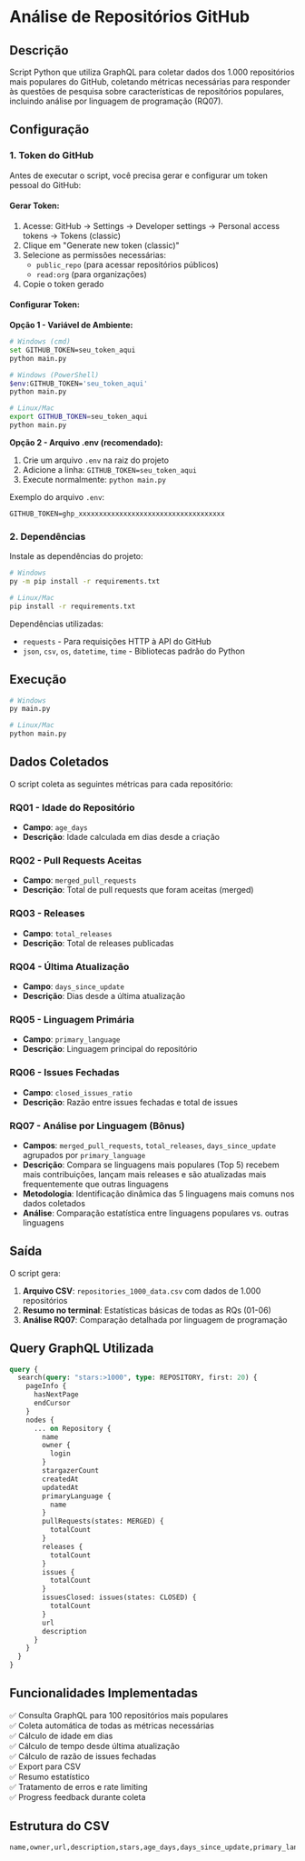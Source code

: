 # Análise de Repositórios GitHub

## Descrição
Script Python que utiliza GraphQL para coletar dados dos 1.000 repositórios mais populares do GitHub, coletando métricas necessárias para responder às questões de pesquisa sobre características de repositórios populares, incluindo análise por linguagem de programação (RQ07).

## Configuração

### 1. Token do GitHub
Antes de executar o script, você precisa gerar e configurar um token pessoal do GitHub:

#### Gerar Token:
1. Acesse: GitHub → Settings → Developer settings → Personal access tokens → Tokens (classic)
2. Clique em "Generate new token (classic)"
3. Selecione as permissões necessárias:
   - `public_repo` (para acessar repositórios públicos)
   - `read:org` (para organizações)
4. Copie o token gerado

#### Configurar Token:

**Opção 1 - Variável de Ambiente:**
```bash
# Windows (cmd)
set GITHUB_TOKEN=seu_token_aqui
python main.py

# Windows (PowerShell)
$env:GITHUB_TOKEN='seu_token_aqui'
python main.py

# Linux/Mac
export GITHUB_TOKEN=seu_token_aqui
python main.py
```

**Opção 2 - Arquivo .env (recomendado):**
1. Crie um arquivo `.env` na raiz do projeto
2. Adicione a linha: `GITHUB_TOKEN=seu_token_aqui`
3. Execute normalmente: `python main.py`

Exemplo do arquivo `.env`:
```
GITHUB_TOKEN=ghp_xxxxxxxxxxxxxxxxxxxxxxxxxxxxxxxxxxxx
```

### 2. Dependências
Instale as dependências do projeto:

```bash
# Windows
py -m pip install -r requirements.txt

# Linux/Mac
pip install -r requirements.txt
```

Dependências utilizadas:
- `requests` - Para requisições HTTP à API do GitHub
- `json`, `csv`, `os`, `datetime`, `time` - Bibliotecas padrão do Python

## Execução
```bash
# Windows
py main.py

# Linux/Mac
python main.py
```

## Dados Coletados

O script coleta as seguintes métricas para cada repositório:

### RQ01 - Idade do Repositório
- **Campo**: `age_days`
- **Descrição**: Idade calculada em dias desde a criação

### RQ02 - Pull Requests Aceitas
- **Campo**: `merged_pull_requests`
- **Descrição**: Total de pull requests que foram aceitas (merged)

### RQ03 - Releases
- **Campo**: `total_releases`
- **Descrição**: Total de releases publicadas

### RQ04 - Última Atualização
- **Campo**: `days_since_update`
- **Descrição**: Dias desde a última atualização

### RQ05 - Linguagem Primária
- **Campo**: `primary_language`
- **Descrição**: Linguagem principal do repositório

### RQ06 - Issues Fechadas
- **Campo**: `closed_issues_ratio`
- **Descrição**: Razão entre issues fechadas e total de issues

### RQ07 - Análise por Linguagem (Bônus)
- **Campos**: `merged_pull_requests`, `total_releases`, `days_since_update` agrupados por `primary_language`
- **Descrição**: Compara se linguagens mais populares (Top 5) recebem mais contribuições, lançam mais releases e são atualizadas mais frequentemente que outras linguagens
- **Metodologia**: Identificação dinâmica das 5 linguagens mais comuns nos dados coletados
- **Análise**: Comparação estatística entre linguagens populares vs. outras linguagens


## Saída

O script gera:
1. **Arquivo CSV**: `repositories_1000_data.csv` com dados de 1.000 repositórios
2. **Resumo no terminal**: Estatísticas básicas de todas as RQs (01-06)  
3. **Análise RQ07**: Comparação detalhada por linguagem de programação

## Query GraphQL Utilizada

```graphql
query {
  search(query: "stars:>1000", type: REPOSITORY, first: 20) {
    pageInfo {
      hasNextPage
      endCursor
    }
    nodes {
      ... on Repository {
        name
        owner {
          login
        }
        stargazerCount
        createdAt
        updatedAt
        primaryLanguage {
          name
        }
        pullRequests(states: MERGED) {
          totalCount
        }
        releases {
          totalCount
        }
        issues {
          totalCount
        }
        issuesClosed: issues(states: CLOSED) {
          totalCount
        }
        url
        description
      }
    }
  }
}
```

## Funcionalidades Implementadas

✅ Consulta GraphQL para 100 repositórios mais populares  
✅ Coleta automática de todas as métricas necessárias  
✅ Cálculo de idade em dias  
✅ Cálculo de tempo desde última atualização  
✅ Cálculo de razão de issues fechadas  
✅ Export para CSV  
✅ Resumo estatístico  
✅ Tratamento de erros e rate limiting  
✅ Progress feedback durante coleta  

## Estrutura do CSV

```csv
name,owner,url,description,stars,age_days,days_since_update,primary_language,merged_pull_requests,total_releases,total_issues,closed_issues,closed_issues_ratio,created_at,updated_at
```